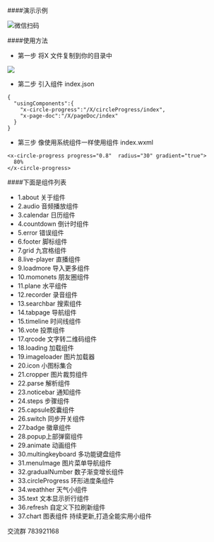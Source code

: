 ####演示示例

![微信扫码](https://ws2.sinaimg.cn/large/006tNc79gy1fsvcdvesk6j3076076wfg.jpg)




####使用方法

* 第一步 将X 文件复制到你的目录中


![](https://ws4.sinaimg.cn/large/006tNc79gy1fsvci5lo3zj30ae08x0t9.jpg)

* 第二步 引入组件 index.json

```
{
  "usingComponents":{
    "x-circle-progress":"/X/circleProgress/index",
    "x-page-doc":"/X/pageDoc/index"
  }
}
```

* 第三步 像使用系统组件一样使用组件 index.wxml

```
<x-circle-progress progress="0.8"  radius="30" gradient="true">
  80%
</x-circle-progress>
```

####下面是组件列表

* 1.about 关于组件
* 2.audio 音频播放组件
* 3.calendar 日历组件
* 4.countdown 倒计时组件
* 5.error 错误组件
* 6.footer 脚标组件
* 7.grid 九宫格组件
* 8.live-player 直播组件
* 9.loadmore 导入更多组件
* 10.momonets 朋友圈组件
* 11.plane 水平组件
* 12.recorder 录音组件
* 13.searchbar 搜索组件
* 14.tabpage 导航组件
* 15.timeline 时间线组件
* 16.vote 投票组件
* 17.qrcode 文字转二维码组件
* 18.loading 加载组件
* 19.imageloader 图片加载器
* 20.icon 小图标集合
* 21.cropper 图片裁剪组件
* 22.parse 解析组件
* 23.noticebar 通知组件
* 24.steps 步骤组件
* 25.capsule胶囊组件
* 26.switch 同步开关组件
* 27.badge 徽章组件
* 28.popup上部弹窗组件
* 29.animate 动画组件
* 30.multingkeyboard 多功能键盘组件
* 31.menuImage 图片菜单导航组件
* 32.gradualNumber 数子渐变增长组件
* 33.circleProgress 环形进度条组件
* 34.weathher 天气小组件
* 35.text 文本显示折行组件
* 36.refresh 自定义下拉刷新组件
* 37.chart 图表组件
持续更新,打造全能实用小组件


交流群 783921168 






